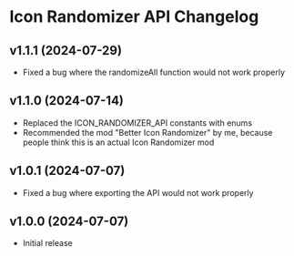 # Icon Randomizer API Changelog
## v1.1.1 (2024-07-29)
- Fixed a bug where the randomizeAll function would not work properly

## v1.1.0 (2024-07-14)
- Replaced the ICON_RANDOMIZER_API constants with enums
- Recommended the mod "Better Icon Randomizer" by me, because people think this is an actual Icon Randomizer mod

## v1.0.1 (2024-07-07)
- Fixed a bug where exporting the API would not work properly

## v1.0.0 (2024-07-07)
- Initial release
